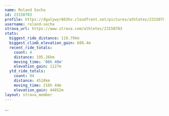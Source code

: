 ```yaml
---
name: Roland Socha
id: 23150783
profile: https://dgalywyr863hv.cloudfront.net/pictures/athletes/23150783/14745672/4/large.jpg
username: roland-socha
strava_url: https://www.strava.com/athletes/23150783
stats:
  biggest_ride_distance: 119.79km
  biggest_climb_elevation_gain: 688.4m
  recent_ride_totals:
    count: 4
    distance: 195.26km
    moving_time: '08h 48m'
    elevation_gain: 1127m
  ytd_ride_totals:
    count: 94
    distance: 4510km
    moving_time: 216h 44m
    elevation_gain: 44852m
layout: strava_member
--- 
```

...
